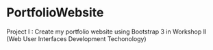 # PortfolioWebsite
Project I : Create my portfolio website using Bootstrap 3 in Workshop II (Web User Interfaces Development Techonology)
